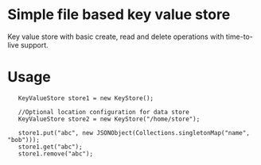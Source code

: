 # Simple file based key value store

Key value store with basic create, read and delete operations with time-to-live support.

# Usage

```
   KeyValueStore store1 = new KeyStore();
   
   //Optional location configuration for data store
   KeyValueStore store2 = new KeyStore("/home/store");
   
   store1.put("abc", new JSONObject(Collections.singletonMap("name", "bob")));
   store1.get("abc");
   store1.remove("abc");
```


